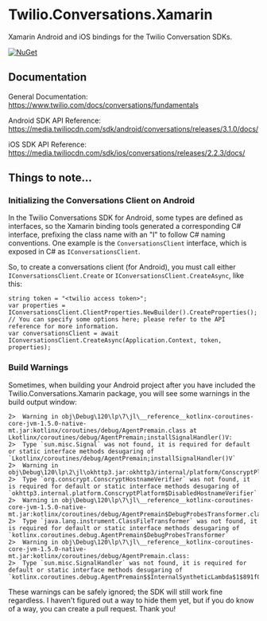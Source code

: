# Twilio.Conversations.Xamarin
Xamarin Android and iOS bindings for the Twilio Conversation SDKs.

[![NuGet](https://img.shields.io/nuget/v/Twilio.Conversations.Xamarin.svg)](https://www.nuget.org/packages/Twilio.Conversations.Xamarin/)

## Documentation
General Documentation: https://www.twilio.com/docs/conversations/fundamentals

Android SDK API Reference: https://media.twiliocdn.com/sdk/android/conversations/releases/3.1.0/docs/

iOS SDK API Reference: https://media.twiliocdn.com/sdk/ios/conversations/releases/2.2.3/docs/

## Things to note... 
### Initializing the Conversations Client on Android
In the Twilio Conversations SDK for Android, some types are defined as interfaces, so the Xamarin binding tools generated a corresponding C# interface, prefixing the class name with an "I" to follow C# naming conventions. One example is the ``ConversationsClient`` interface, which is exposed in C# as ``IConversationsClient``.

So, to create a conversations client (for Android), you must call either ``IConversationsClient.Create`` or ``IConversationsClient.CreateAsync``, like this:
```
string token = "<twilio access token>";
var properties = IConversationsClient.ClientProperties.NewBuilder().CreateProperties(); // You can specify some options here; please refer to the API reference for more information.
var conversationsClient = await IConversationsClient.CreateAsync(Application.Context, token, properties);
```

### Build Warnings
Sometimes, when building your Android project after you have included the Twilio.Conversations.Xamarin package, you will see some warnings in the build output window:
```
2>  Warning in obj\Debug\120\lp\7\jl\__reference__kotlinx-coroutines-core-jvm-1.5.0-native-mt.jar:kotlinx/coroutines/debug/AgentPremain.class at Lkotlinx/coroutines/debug/AgentPremain;installSignalHandler()V:
2>  Type `sun.misc.Signal` was not found, it is required for default or static interface methods desugaring of `Lkotlinx/coroutines/debug/AgentPremain;installSignalHandler()V`
2>  Warning in obj\Debug\120\lp\2\jl\okhttp3.jar:okhttp3/internal/platform/ConscryptPlatform$DisabledHostnameVerifier.class:
2>  Type `org.conscrypt.ConscryptHostnameVerifier` was not found, it is required for default or static interface methods desugaring of `okhttp3.internal.platform.ConscryptPlatform$DisabledHostnameVerifier`
2>  Warning in obj\Debug\120\lp\7\jl\__reference__kotlinx-coroutines-core-jvm-1.5.0-native-mt.jar:kotlinx/coroutines/debug/AgentPremain$DebugProbesTransformer.class:
2>  Type `java.lang.instrument.ClassFileTransformer` was not found, it is required for default or static interface methods desugaring of `kotlinx.coroutines.debug.AgentPremain$DebugProbesTransformer`
2>  Warning in obj\Debug\120\lp\7\jl\__reference__kotlinx-coroutines-core-jvm-1.5.0-native-mt.jar:kotlinx/coroutines/debug/AgentPremain.class:
2>  Type `sun.misc.SignalHandler` was not found, it is required for default or static interface methods desugaring of `kotlinx.coroutines.debug.AgentPremain$$InternalSyntheticLambda$1$891f0426260346a275574e647722750dd57e689916032f748a2446a1d638fe03$0`
```

These warnings can be safely ignored; the SDK will still work fine regardless. I haven't figured out a way to hide them yet, but if you do know of a way, you can create a pull request. Thank you!

